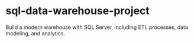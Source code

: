 # sql-data-warehouse-project
Build a modern warehouse with SQL Server, including ETL processes, data modeling, and analytics. 
